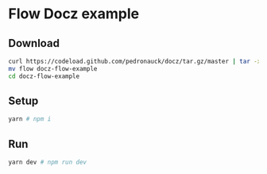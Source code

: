 # Flow Docz example

## Download

```sh
curl https://codeload.github.com/pedronauck/docz/tar.gz/master | tar -xz --strip=2 docz-master/examples/flow
mv flow docz-flow-example
cd docz-flow-example
```

## Setup

```sh
yarn # npm i
```

## Run

```sh
yarn dev # npm run dev
```
